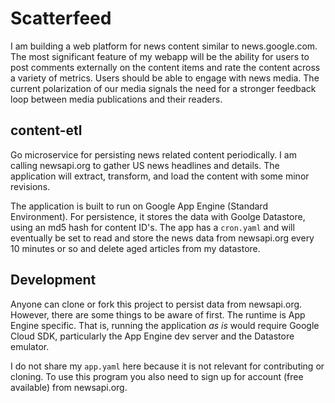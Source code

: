 # Scatterfeed
I am building a web platform for news content similar to news.google.com.
The most significant feature of my webapp will be the ability for users to
post comments externally on the content items and rate the content across
a variety of metrics. Users should be able to engage with news media. The
current polarization of our media signals the need for a stronger feedback
loop between media publications and their readers.

## content-etl
Go microservice for persisting news related content periodically. I am calling
newsapi.org to gather US news headlines and details. The application will
extract, transform, and load the content with some minor revisions.

The application is built to run on Google App Engine (Standard Environment).
For persistence, it stores the data with Goolge Datastore, using an md5 hash
for content ID's. The app has a `cron.yaml` and will eventually be set
to read and store the news data from newsapi.org every 10 minutes or so and
delete aged articles from my datastore.

## Development
Anyone can clone or fork this project to persist data from newsapi.org.
However, there are some things to be aware of first. The runtime is App Engine
specific. That is, running the application _as is_ would require Google Cloud SDK,
particularly the App Engine dev server and the Datastore emulator.

I do not share my `app.yaml` here because it is not relevant for contributing
or cloning. To use this program you also need to sign up for account (free
available) from newsapi.org.
